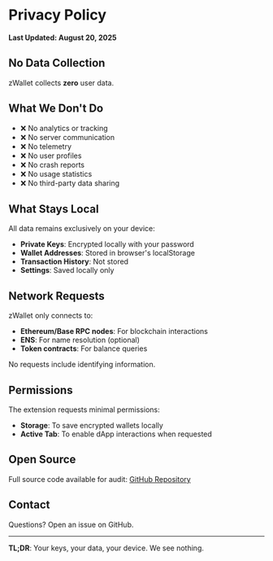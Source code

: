 # Privacy Policy

**Last Updated: August 20, 2025**

## No Data Collection

zWallet collects **zero** user data.

## What We Don't Do

- ❌ No analytics or tracking
- ❌ No server communication
- ❌ No telemetry
- ❌ No user profiles
- ❌ No crash reports
- ❌ No usage statistics
- ❌ No third-party data sharing

## What Stays Local

All data remains exclusively on your device:

- **Private Keys**: Encrypted locally with your password
- **Wallet Addresses**: Stored in browser's localStorage
- **Transaction History**: Not stored
- **Settings**: Saved locally only

## Network Requests

zWallet only connects to:

- **Ethereum/Base RPC nodes**: For blockchain interactions
- **ENS**: For name resolution (optional)
- **Token contracts**: For balance queries

No requests include identifying information.

## Permissions

The extension requests minimal permissions:

- **Storage**: To save encrypted wallets locally
- **Active Tab**: To enable dApp interactions when requested

## Open Source

Full source code available for audit: [GitHub Repository](https://github.com/zammdefi/zWallet)

## Contact

Questions? Open an issue on GitHub.

---

**TL;DR**: Your keys, your data, your device. We see nothing.